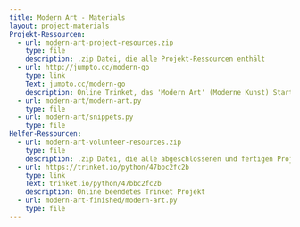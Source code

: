 ```yaml
---
title: Modern Art - Materials
layout: project-materials
Projekt-Ressourcen:     
  - url: modern-art-project-resources.zip
    type: file
    description: .zip Datei, die alle Projekt-Ressourcen enthält
  - url: http://jumpto.cc/modern-go
    type: link
    Text: jumpto.cc/modern-go 
    description: Online Trinket, das 'Modern Art' (Moderne Kunst) Starter-Ressourcen enthält
  - url: modern-art/modern-art.py
    type: file
  - url: modern-art/snippets.py
    type: file
Helfer-Ressourcen:
  - url: modern-art-volunteer-resources.zip
    type: file
    description: .zip Datei, die alle abgeschlossenen und fertigen Projekt-Ressourcen enthält
  - url: https://trinket.io/python/47bbc2fc2b
    type: link
    Text: trinket.io/python/47bbc2fc2b
    description: Online beendetes Trinket Projekt
  - url: modern-art-finished/modern-art.py
    type: file
---
```

